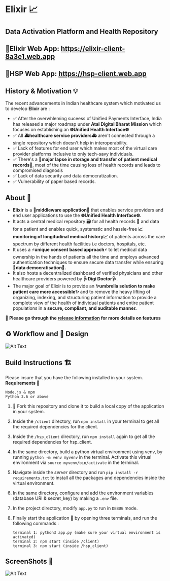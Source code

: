 # Elixir :chart_with_upwards_trend:
## Data Activation Platform and Health Repository 

## 📍Elixir Web App: https://elixir-client-8a3e1.web.app
## 📍HSP Web App: https://hsp-client.web.app

## History & Motivation :bulb:
The recent advancements in Indian healthcare system which motivated us to develop **Elixir** are :   

 - :white_check_mark: After the overwhleming suceess of Unified Payments Interface, India has released a major roadmap under **Atal Digital Bharat Mission** which focuses on establishing an **:globe_with_meridians:Unified Health Interface:globe_with_meridians:** 
 - :white_check_mark: All **:ambulance:healthcare service providers:ambulance:** aren't connected through a single repository which doesn't help in interoperability.
 - :white_check_mark: Lack of features for end user which makes most of the virtual care provider platforms inclusive to only tech-savy individuals.
 - :white_check_mark: There's a **:rotating_light:major lapse in storage and transfer of patient medical records:rotating_light:**, most of the time causing loss of health records and leads to compromised diagnosis 
 - :white_check_mark: Lack of data security and data democratization.
 - :white_check_mark: Vulnerability of paper based records.

    
## About :rocket:
- **Elixir** is a **:wrench:middleware application:wrench:** that enables service providers and end user applications to use the **:globe_with_meridians:Unified Health Interface:globe_with_meridians:.** 
- It acts a central medical repository :card_file_box: for all health records :page_facing_up: and data for a patient and enables quick, systematic and hassle-free **:chart_with_upwards_trend:monitoring of longitudinal medical history:chart_with_upwards_trend:** of patients across the care spectrum by different health facilities i.e doctors, hospitals, etc. 
- It uses a ⚡️**unique consent based approach**⚡️ to let medical data ownership in the hands of patients all the time and employs advanced authentication techniques to ensure secure data transfer while ensuring **:memo:data democratisation:memo:.**
- It also hosts a decentralized dashboard of verified physicians and other healthcare providers powered by **:stethoscope:Digi Doctor:stethoscope:**. 
- The major goal of Elixir is to provide an **:sparkles:umbrella solution to make patient care more accessible:sparkles:** and to remove the heavy lifting of organizing, indexing, and structuring patient information to provide a complete view of the health of individual patients and entire patient populations in a **secure, compliant, and auditable manner.** 

**:pushpin: Please go through the [release information](https://github.com/purplepotion/Elixir/releases/tag/v1.0.0) for more details on features**

## :recycle: Workflow and :art: Design
![Alt Text](https://github.com/purplepotion/Elixir/blob/dev/imgs/elixir%20(5).png)

## Build Instructions :building_construction:
Please insure that you have the following installed in your system.   
**Requirements :memo:**

    Node.js & npm
    Python 3.6 or above
 
 1. :twisted_rightwards_arrows: Fork this repository and clone it to build a local copy of the application in your system.  
 2. Inside the `/client` directory, run `npm install` in your terminal to get all the required dependencies for the client.
 3. Inside the `/hsp_client` directory, run `npm install` again to get all the required dependencies for hsp_client.
 4. In the same directory, build a python virtual environment using venv, by running `python -m venv myvenv` in the terminal. Activate this virtual environment via `source myvenv/bin/activate` in the terminal.
 5. Navigate inside the *server* directory and run `pip install -r requirements.txt` to install all the packages and dependencies inside the virtual environment.
 6. In the same directory, configure and add the environment variables (database URI & secret_key) by making a `.env` file.
 7. In the project directory, modify `app.py` to run in `DEBUG` mode.
 8. Finally start the application :rocket: by opening three terminals, and run the following commands :  
 
        terminal 1: python3 app.py (make sure your virtual environment is activated) 
        terminal 2: npm start (inside /client)
        terminal 3: npm start (inside /hsp_client)


## ScreenShots :camera_flash:
![Alt Text](https://github.com/purplepotion/Elixir/blob/dev/imgs/elixir%20pages.gif)
 
 



